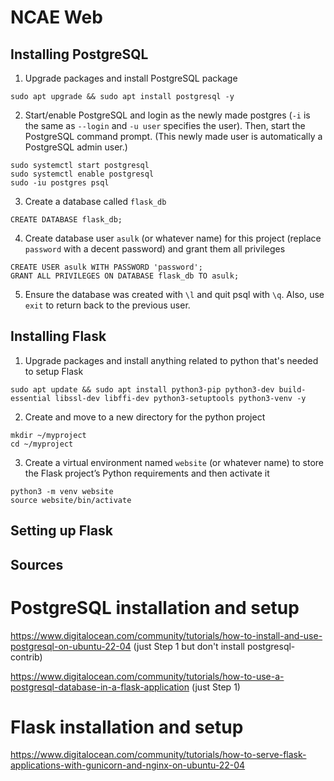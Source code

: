 # NCAE Web

## Installing PostgreSQL

1. Upgrade packages and install PostgreSQL package

```
sudo apt upgrade && sudo apt install postgresql -y
```

2. Start/enable PostgreSQL and login as the newly made postgres (`-i` is the same as `--login` and `-u user` specifies the user). Then, start the PostgreSQL command prompt.
(This newly made user is automatically a PostgreSQL admin user.)

```
sudo systemctl start postgresql
sudo systemctl enable postgresql
sudo -iu postgres psql
```

3. Create a database called `flask_db`

```
CREATE DATABASE flask_db;
```

4. Create database user `asulk` (or whatever name) for this project (replace `password` with a decent password) and grant them all privileges

```
CREATE USER asulk WITH PASSWORD 'password';
GRANT ALL PRIVILEGES ON DATABASE flask_db TO asulk;
```

5. Ensure the database was created with `\l` and quit psql with `\q`. Also, use `exit` to return back to the previous user.

## Installing Flask

1. Upgrade packages and install anything related to python that's needed to setup Flask

```
sudo apt update && sudo apt install python3-pip python3-dev build-essential libssl-dev libffi-dev python3-setuptools python3-venv -y
```

2. Create and move to a new directory for the python project

```
mkdir ~/myproject
cd ~/myproject
```

3. Create a virtual environment named `website` (or whatever name) to store the Flask project’s Python requirements and then activate it

```
python3 -m venv website
source website/bin/activate
```

## Setting up Flask


## Sources

# PostgreSQL installation and setup

https://www.digitalocean.com/community/tutorials/how-to-install-and-use-postgresql-on-ubuntu-22-04 (just Step 1 but don't install postgresql-contrib)

https://www.digitalocean.com/community/tutorials/how-to-use-a-postgresql-database-in-a-flask-application (just Step 1)

# Flask installation and setup

https://www.digitalocean.com/community/tutorials/how-to-serve-flask-applications-with-gunicorn-and-nginx-on-ubuntu-22-04 

